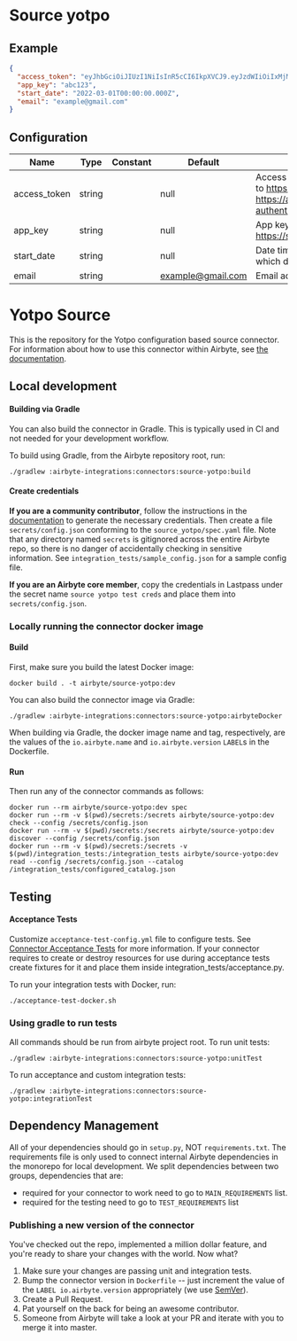 # Source yotpo

## Example
```json
{
  "access_token": "eyJhbGciOiJIUzI1NiIsInR5cCI6IkpXVCJ9.eyJzdWIiOiIxMjM0NTY3ODkwIiwibmFtZSI6IkpvaG4gRG9lIiwiaWF0IjoxNTE2MjM5MDIyfQ.SflKxwRJSMeKKF2QT4fwpMeJf36POk6yJV_adQssw5c",
  "app_key": "abc123",
  "start_date": "2022-03-01T00:00:00.000Z",
  "email": "example@gmail.com"
}
```

## Configuration
| Name | Type | Constant | Default | Description |
| --- | --- | --- | --- | --- |
|access_token |string||null|Access token recieved as a result of API call to https://api.yotpo.com/oauth/token (Ref- https://apidocs.yotpo.com/reference/yotpo-authentication)|
|app_key |string||null|App key found at settings (Ref- https://settings.yotpo.com/#/general_settings)|
|start_date |string||null|Date time filter for incremental filter, Specify which date to extract from.|
|email |string||example@gmail.com|Email address registered with yotpo.|

# Yotpo Source

This is the repository for the Yotpo configuration based source connector.
For information about how to use this connector within Airbyte, see [the documentation](https://docs.airbyte.com/integrations/sources/yotpo).

## Local development

#### Building via Gradle
You can also build the connector in Gradle. This is typically used in CI and not needed for your development workflow.

To build using Gradle, from the Airbyte repository root, run:
```
./gradlew :airbyte-integrations:connectors:source-yotpo:build
```

#### Create credentials
**If you are a community contributor**, follow the instructions in the [documentation](https://docs.airbyte.com/integrations/sources/yotpo)
to generate the necessary credentials. Then create a file `secrets/config.json` conforming to the `source_yotpo/spec.yaml` file.
Note that any directory named `secrets` is gitignored across the entire Airbyte repo, so there is no danger of accidentally checking in sensitive information.
See `integration_tests/sample_config.json` for a sample config file.

**If you are an Airbyte core member**, copy the credentials in Lastpass under the secret name `source yotpo test creds`
and place them into `secrets/config.json`.

### Locally running the connector docker image

#### Build
First, make sure you build the latest Docker image:
```
docker build . -t airbyte/source-yotpo:dev
```

You can also build the connector image via Gradle:
```
./gradlew :airbyte-integrations:connectors:source-yotpo:airbyteDocker
```
When building via Gradle, the docker image name and tag, respectively, are the values of the `io.airbyte.name` and `io.airbyte.version` `LABEL`s in
the Dockerfile.

#### Run
Then run any of the connector commands as follows:
```
docker run --rm airbyte/source-yotpo:dev spec
docker run --rm -v $(pwd)/secrets:/secrets airbyte/source-yotpo:dev check --config /secrets/config.json
docker run --rm -v $(pwd)/secrets:/secrets airbyte/source-yotpo:dev discover --config /secrets/config.json
docker run --rm -v $(pwd)/secrets:/secrets -v $(pwd)/integration_tests:/integration_tests airbyte/source-yotpo:dev read --config /secrets/config.json --catalog /integration_tests/configured_catalog.json
```
## Testing

#### Acceptance Tests
Customize `acceptance-test-config.yml` file to configure tests. See [Connector Acceptance Tests](https://docs.airbyte.com/connector-development/testing-connectors/connector-acceptance-tests-reference) for more information.
If your connector requires to create or destroy resources for use during acceptance tests create fixtures for it and place them inside integration_tests/acceptance.py.

To run your integration tests with Docker, run:
```
./acceptance-test-docker.sh
```

### Using gradle to run tests
All commands should be run from airbyte project root.
To run unit tests:
```
./gradlew :airbyte-integrations:connectors:source-yotpo:unitTest
```
To run acceptance and custom integration tests:
```
./gradlew :airbyte-integrations:connectors:source-yotpo:integrationTest
```

## Dependency Management
All of your dependencies should go in `setup.py`, NOT `requirements.txt`. The requirements file is only used to connect internal Airbyte dependencies in the monorepo for local development.
We split dependencies between two groups, dependencies that are:
* required for your connector to work need to go to `MAIN_REQUIREMENTS` list.
* required for the testing need to go to `TEST_REQUIREMENTS` list

### Publishing a new version of the connector
You've checked out the repo, implemented a million dollar feature, and you're ready to share your changes with the world. Now what?
1. Make sure your changes are passing unit and integration tests.
1. Bump the connector version in `Dockerfile` -- just increment the value of the `LABEL io.airbyte.version` appropriately (we use [SemVer](https://semver.org/)).
1. Create a Pull Request.
1. Pat yourself on the back for being an awesome contributor.
1. Someone from Airbyte will take a look at your PR and iterate with you to merge it into master.
